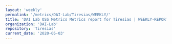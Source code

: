 ```yaml
---
layout: 'weekly'
permalink: '/metrics/DAI-Lab/Tiresias/WEEKLY/'
title: 'DAI Lab OSS Metrics Metrics report for Tiresias | WEEKLY-REPORT-2020-05-03'
organization: 'DAI-Lab'
repository: 'Tiresias'
current_date: '2020-05-03'
---
```

